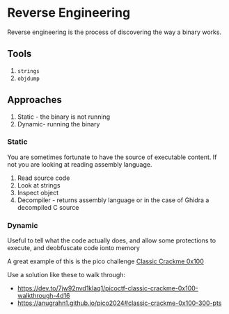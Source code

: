 # Reverse Engineering

Reverse engineering is the process of discovering the way a binary works.

## Tools

1. `strings`
1. `objdump`

## Approaches

1. Static - the binary is not running
1. Dynamic- running the binary

### Static

You are sometimes fortunate to have the source of executable content. 
If not you are looking at reading assembly language.

1. Read source code
1. Look at strings
1. Inspect object
1. Decompiler - returns assembly language or in the case of Ghidra a decompiled C source


### Dynamic

Useful to tell what the code actually does, and allow some protections to execute, and deobfuscate code ionto memory

A great example of this is the pico challenge [Classic Crackme 0x100](https://play.picoctf.org/practice/challenge/409?category=3&page=1&search=crackme)

Use a solution like these to walk through:
- https://dev.to/7jw92nvd1klaq1/picoctf-classic-crackme-0x100-walkthrough-4d16
- https://anugrahn1.github.io/pico2024#classic-crackme-0x100-300-pts